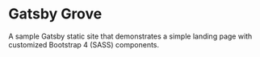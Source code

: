# Gatsby Grove

A sample Gatsby static site that demonstrates a simple landing page with customized Bootstrap 4 (SASS) components.
